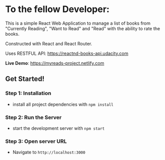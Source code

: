 # To the fellow Developer:

This is a simple React Web Application to manage a list of books from "Currently Reading", "Want to Read" and "Read" with the ability to rate the books.

Constructed with React and React Router. 

Uses RESTFUL API: https://reactnd-books-api.udacity.com 

**Live Demo**: https://myreads-project.netlify.com

## Get Started!

### Step 1: Installation

- install all project dependencies with `npm install`

### Step 2: Run the Server

- start the development server with `npm start`

### Step 3: Open server URL

- Navigate to `http://localhost:3000`
